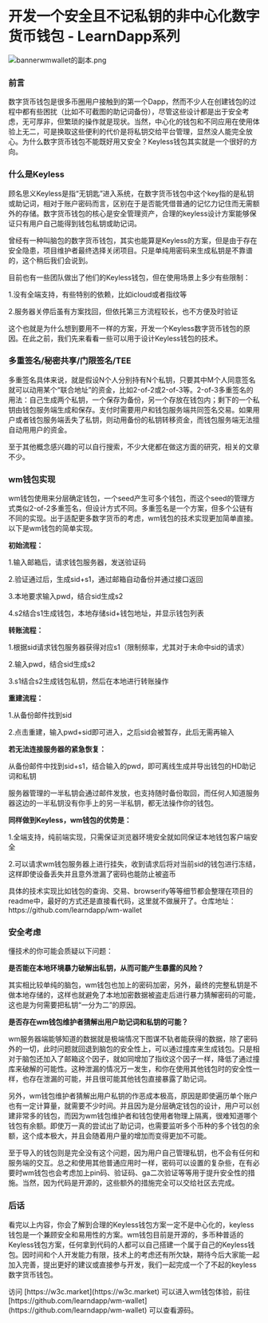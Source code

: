 # 开发一个安全且不记私钥的非中心化数字货币钱包 - LearnDapp系列

<p><img src="https://wg.isdot.net/api/un/img?key=user-upload/12123124/c7e594ce6ca9c005.png" alt="bannerwmwallet的副本.png"></p><h3>前言</h3><p>数字货币钱包是很多币圈用户接触到的第一个Dapp，然而不少人在创建钱包的过程中都有些困扰（比如不可截图的助记词备份），尽管这些设计都是出于安全考虑，无可厚非，但繁琐的操作就是现状。当然，中心化的钱包和不同应用在使用体验上无二，可是换取这些便利的代价是将私钥交给平台管理，显然没人能完全放心。为什么数字货币钱包不能既好用又安全？Keyless钱包其实就是一个很好的方向。</p><h3>什么是Keyless</h3><p>顾名思义Keyless是指“无钥匙”进入系统，在数字货币钱包中这个key指的是私钥或助记词，相对于账户密码而言，区别在于是否能凭借普通的记忆力记住而无需额外的存储。数字货币钱包的核心是安全管理资产，合理的keyless设计方案能够保证只有用户自己能得到钱包私钥或助记词。</p><p>曾经有一种叫脑包的数字货币钱包，其实也能算是Keyless的方案，但是由于存在安全隐患，项目维护者最终选择关闭项目。只是单纯用密码来生成私钥是不靠谱的，这个稍后我们会说到。</p><p>目前也有一些团队做出了他们的Keyless钱包，但在使用场景上多少有些限制：</p><p> 1.没有全端支持，有些特别的依赖，比如icloud或者指纹等</p><p> 2.服务器关停后虽有方案找回，但依托第三方流程较长，也不方便及时验证</p><p>这个也就是为什么想到要用不一样的方案，开发一个Keyless数字货币钱包的原因。在此之前，我们先来看看一些可以用于设计Keyless钱包的技术。</p><h3>多重签名/秘密共享/门限签名/TEE</h3><p>多重签名具体来说，就是假设N个人分别持有N个私钥，只要其中M个人同意签名就可以动用某个“联合地址”的资金，比如2-of-2或2-of-3等。2-of-3多重签名的用法：自己生成两个私钥，一个保存为备份，另一个存放在钱包内；剩下的一个私钥由钱包服务端生成和保存。支付时需要用户和钱包服务端共同签名交易。如果用户或者钱包服务端丢失了私钥，则动用备份的私钥转移资金，而钱包服务端无法擅自动用用户的资金。</p><p>至于其他概念感兴趣的可以自行搜索，不少大佬都在做这方面的研究，相关的文章不少。</p><h3>wm钱包实现</h3><p>wm钱包使用来分层确定钱包，一个seed产生可多个钱包，而这个seed的管理方式类似2-of-2多重签名，但设计方式不同。多重签名是一个方案，但多个公链有不同的实现。出于适配更多数字货币的考虑，wm钱包的技术实现更加简单直接。以下是wm钱包的简单实现。</p><p><strong>初始流程：</strong></p><p> 1.输入邮箱后，请求钱包服务器，发送验证码</p><p> 2.验证通过后，生成sid+s1，通过邮箱自动备份并通过接口返回</p><p> 3.本地要求输入pwd，结合sid生成s2</p><p> 4.s2结合s1生成钱包，本地存储sid+钱包地址，并显示钱包列表</p><p><strong>转账流程：</strong></p><p> 1.根据sid请求钱包服务器获得对应s1（限制频率，尤其对于未命中sid的请求）</p><p> 2.输入pwd，结合sid生成s2</p><p> 3.s1结合s2生成钱包私钥，然后在本地进行转账操作</p><p><strong>重建流程：</strong></p><p> 1.从备份邮件找到sid</p><p> 2.点击重建，输入pwd+sid即可进入，之后sid会被暂存，此后无需再输入</p><p><strong>若无法连接服务器的紧急恢复：</strong></p><p> 从备份邮件中找到sid+s1，结合输入的pwd，即可离线生成并导出钱包的HD助记词和私钥</p><p>服务器管理的一半私钥会通过邮件发放，也支持随时备份取回，而任何人知道服务器这边的一半私钥没有你手上的另一半私钥，都无法操作你的钱包。</p><p><strong>同样做到Keyless，wm钱包的优势是：</strong></p><p> 1.全端支持，纯前端实现，只需保证浏览器环境安全就如同保证本地钱包客户端安全</p><p> 2.可以请求wm钱包服务器上进行挂失，收到请求后将对当前sid的钱包进行冻结，这样即使设备丢失并且意外泄漏了密码也能防止被盗币</p><p>具体的技术实现比如钱包的查询、交易、browserify等等细节都会整理在项目的readme中，最好的方式还是直接看代码，这里就不做展开了。仓库地址：https://github.com/learndapp/wm-wallet</p><h3>安全考虑</h3><p>懂技术的你可能会质疑以下问题：</p><p><strong>是否能在本地环境暴力破解出私钥，从而可能产生暴露的风险？</strong></p><p>其实相比较单纯的脑包，wm钱包也加上的密码加密，另外，最终的完整私钥是不做本地存储的，这样也就避免了本地加密数据被盗走后进行暴力猜解密码的可能，这也是为何需要把私钥“一分为二”的原因。</p><p><strong>是否存在wm钱包维护者猜解出用户助记词和私钥的可能？</strong></p><p>wm服务器端能够知道的数据就是极端情况下图谋不轨者能获得的数据，除了密码外的一切，此时问题就回退到脑包的安全性上，可以通过撞库来生成钱包。只是相对于脑包还加入了邮箱这个因子，就如同增加了指纹这个因子一样，降低了通过撞库来破解的可能性。这种泄漏的情况万一发生，和你在使用其他钱包时的安全性一样，也存在泄漏的可能，并且很可能其他钱包直接暴露了助记词。</p><p>另外，wm钱包维护者猜解出用户私钥的作恶成本极高，原因是即使遍历单个账户也有一定计算量，就需要不少时间。并且因为是分层确定钱包的设计，用户可以创建非常多的钱包，而因为wm钱包维护者和钱包使用者物理上隔离，很难知道哪个钱包有余额。即使万一真的尝试出了助记词，也需要监听多个币种的多个钱包的余额，这个成本极大，并且会随着用户量的增加而变得更加不可能。</p><p>至于导入的钱包则是完全没有这个问题，因为用户自己管理私钥，也不会有任何和服务端的交互。总之和使用其他普通应用时一样，密码可以设置的复杂些，在有必要时wm钱包也会考虑加上pin码、验证码、ga二次验证等等用于提升安全性的措施。当然，因为代码是开源的，这些额外的措施完全可以交给社区去完成。</p><h3>后话</h3><p>看完以上内容，你会了解到合理的Keyless钱包方案一定不是中心化的，keyless钱包是一个兼顾安全和易用性的方案。wm钱包目前是开源的，多币种普适的Keyless钱包方案，任何拿到代码的人都可以自己搭建一个属于自己的Keyless钱包。因时间和个人开发能力有限，技术上的考虑还有所欠缺，期待今后大家能一起加入完善，提出更好的建议或直接参与开发，我们一起完成一个了不起的keyless数字货币钱包。</p><p>访问 [https://w3c.market](https://w3c.market) 可以进入wm钱包体验，前往 [https://github.com/learndapp/wm-wallet](https://github.com/learndapp/wm-wallet) 可以查看源码。</p>
